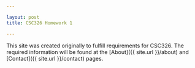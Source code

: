 ```yaml
---

layout: post
title: CSC326 Homework 1

---
```


This site was created originally to fulfill requirements for CSC326.
The required information will be found at the [About]({{ site.url }}/about) and [Contact]({{ site.url }}/contact) pages.
